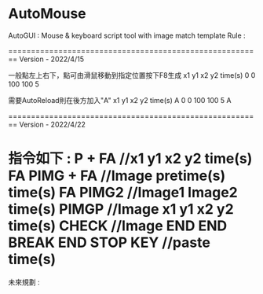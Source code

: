 # AutoMouse
AutoGUI : Mouse &amp; keyboard script tool with image match template
Rule :


========================================================
Version - 2022/4/15

一般點左上右下，點可由滑鼠移動到指定位置按下F8生成
x1 y1 x2 y2 time(s)
0 0 100 100 5

需要AutoReload則在後方加入"A"
x1 y1 x2 y2 time(s) A
0 0 100 100 5 A

========================================================
Version - 2022/4/22

指令如下 : 
P + FA		//x1 y1 x2 y2 time(s) FA
PIMG + FA	//Image pretime(s) time(s) FA
PIMG2		//Image1 Image2 time(s)
PIMGP		//Image x1 y1 x2 y2 time(s)
CHECK		//Image
END
END BREAK
END STOP
KEY			//paste time(s)
========================================================

未來規劃 :



